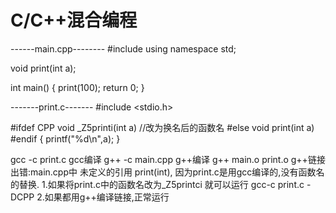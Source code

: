 # C/C++混合编程
------main.cpp--------
#include <iostream>
using namespace std;

void print(int a);

int main()
{
    print(100);
    return 0;
}

-------print.c-------
#include <stdio.h>

#ifdef CPP
void _Z5printi(int a) //改为换名后的函数名
#else
void print(int a)
#endif
{
    printf("%d\n",a);
}

gcc -c print.c      gcc编译 
g++ -c main.cpp     g++编译
g++ main.o print.o  g++链接
出错:main.cpp中 未定义的引用 print(int), 因为print.c是用gcc编译的,没有函数名的替换.
1.如果将print.c中的函数名改为_Z5printci 就可以运行 gcc-c print.c -DCPP
2.如果都用g++编译链接,正常运行

